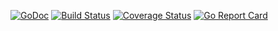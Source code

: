 [![GoDoc](https://godoc.org/github.com/veino/veino?status.svg)](https://godoc.org/github.com/veino/veino)
[![Build Status](https://travis-ci.org/veino/veino.svg)](https://travis-ci.org/veino/veino)
[![Coverage Status](https://coveralls.io/repos/veino/veino/badge.png?branch=master&service=github)](https://coveralls.io/github/veino/veino?branch=master)
[![Go Report Card](http://goreportcard.com/badge/veino/veino)](http:/goreportcard.com/report/veino/veino)
